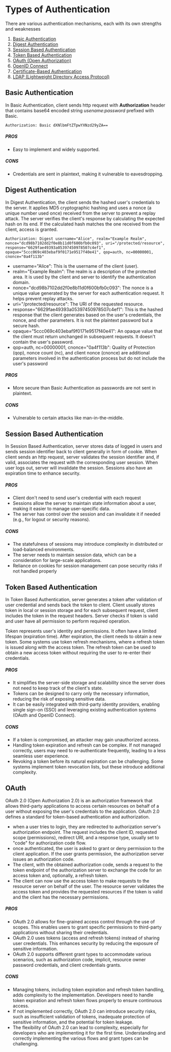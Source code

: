 # Types of Authentication

There are various authentication mechanisms, each with its own strengths and weaknesses

1. [Basic Authentication](#basic-authentication)
2. [Digest Authentication](#digest-authentication)
3. [Session Based Authentication](#session-based-authentication)
4. [Token Based Authentication](#token-based-authentication)
5. [OAuth (Open Authorization)](#oauth)
6. [OpenID Connect](#openid-connect)
7. [Certificate-Based Authentication](#certificate-based-authentication)
8. [LDAP (Lightweight Directory Access Protocol)](#ldap)

## Basic Authentication

In Basic Authentication, client sends http request with <b>Authorization</b> header that contains base64 encoded string <i>usename:password</i> prefixed with Basic.

```
Authorization: Basic dXNlbmFtZTpwYXNzd29yZA==
```

##### PROS

- Easy to implement and widely supported.

##### CONS

- Credentials are sent in plaintext, making it vulnerable to eavesdropping.

## Digest Authentication

In Digest Authentication, the client sends the hashed user's credentials to the server. It applies MD5 cryptographic hashing and uses a nonce (a unique number used once) received from the server to prevent a replay attack. The server verifies the client's response by calculating the expected hash on its end. If the calculated hash matches the one received from the client, access is granted.

```
Authorization: Digest username="Alice", realm="Example Realm", nonce="dcd98b7102dd2f0e8b11d0f600bfb0c093", uri="/protected/resource", response="6629fae49393a05397450978507c4ef1", opaque="5ccc069c403ebaf9f0171e9517f40e41", qop=auth, nc=00000001, cnonce="0a4f113b"
```

- username="Alice": This is the username of the client (user).
- realm="Example Realm": The realm is a description of the protected area. It is used by the client and server to identify the authentication domain.
- nonce="dcd98b7102dd2f0e8b11d0f600bfb0c093": The nonce is a unique value generated by the server for each authentication request. It helps prevent replay attacks.
- uri="/protected/resource": The URI of the requested resource.
- response="6629fae49393a05397450978507c4ef1": This is the hashed response that the client generates based on the user's credentials, the nonce, and other parameters. It is not the plaintext password but a secure hash.
- opaque="5ccc069c403ebaf9f0171e9517f40e41": An opaque value that the client must return unchanged in subsequent requests. It doesn't contain the user's password.
- qop=auth, nc=00000001, cnonce="0a4f113b": Quality of Protection (qop), nonce count (nc), and client nonce (cnonce) are additional parameters involved in the authentication process but do not include the user's password

##### PROS

- More secure than Basic Authentication as passwords are not sent in plaintext.

##### CONS

- Vulnerable to certain attacks like man-in-the-middle.

## Session Based Authentication

In Session Based Authentication, server stores data of logged in users and sends session identifier back to client generally in form of cookie. When client sends an http request, server validates the session identifier and, if valid, associates the request with the corresponding user session. When user logs out, server will invalidate the session. Sessions also have an expiration time to enhance security. 

##### PROS

- Client don't need to send user's credential with each request
- Sessions allow the server to maintain state information about a user, making it easier to manage user-specific data.
- The server has control over the session and can invalidate it if needed (e.g., for logout or security reasons).

##### CONS

- The statefulness of sessions may introduce complexity in distributed or load-balanced environments.
- The server needs to maintain session data, which can be a consideration for large-scale applications.
- Reliance on cookies for session management can pose security risks if not handled properly

## Token Based Authentication

In Token Based Authentication, server generates a token after validation of user credential and sends back the token to client. Client usually stores token in local or session storage and for each subsequent request, client includes the token in the request headers. Server checks if token is valid and user have all permission to perform required operation.

Token represents user's identity and permissions. It often have a limited lifespan (expiration time). After expiration, the client needs to obtain a new token. Some systems use token refresh mechanisms, where a refresh token is issued along with the access token. The refresh token can be used to obtain a new access token without requiring the user to re-enter their credentials.

##### PROS

- It simplifies the server-side storage and scalability since the server does not need to keep track of the client's state.
- Tokens can be designed to carry only the necessary information, reducing the risk of exposing sensitive data.
- It can be easily integrated with third-party identity providers, enabling single sign-on (SSO) and leveraging existing authentication systems (OAuth and OpenID Connect).

##### CONS

- If a token is compromised, an attacker may gain unauthorized access.
- Handling token expiration and refresh can be complex. If not managed correctly, users may need to re-authenticate frequently, leading to a less seamless user experience.
- Revoking a token before its natural expiration can be challenging. Some systems implement token revocation lists, but these introduce additional complexity.


## OAuth

OAuth 2.0 (Open Authorization 2.0) is an authorization framework that allows third-party applications to access certain resources on behalf of a user without exposing the user's credentials to the application. OAuth 2.0 defines a standard for token-based authentication and authorization.

- when a user tries to login, they are redirected to authorization server's authorization endpoint. The request includes the client ID, requested scope (permissions), redirect URI, and a response type, usually set to "code" for authorization code flow.
- once authenticated, the user is asked to grant or deny permission to the client application. If the user grants permission, the authorization server issues an authorization code.
- The client, with the obtained authorization code, sends a request to the token endpoint of the authorization server to exchange the code for an access token and, optionally, a refresh token.
- The client can now use the access token to make requests to the resource server on behalf of the user. The resource server validates the access token and provides the requested resources if the token is valid and the client has the necessary permissions.

##### PROS

- OAuth 2.0 allows for fine-grained access control through the use of scopes. This enables users to grant specific permissions to third-party applications without sharing their credentials.
- OAuth 2.0 uses tokens (access and refresh tokens) instead of sharing user credentials. This enhances security by reducing the exposure of sensitive information.
- OAuth 2.0 supports different grant types to accommodate various scenarios, such as authorization code, implicit, resource owner password credentials, and client credentials grants.

##### CONS

- Managing tokens, including token expiration and refresh token handling, adds complexity to the implementation. Developers need to handle token expiration and refresh token flows properly to ensure continuous access.
- If not implemented correctly, OAuth 2.0 can introduce security risks, such as insufficient validation of tokens, inadequate protection of sensitive information, and the potential for token leakage.
- The flexibility of OAuth 2.0 can lead to complexity, especially for developers who are implementing it for the first time. Understanding and correctly implementing the various flows and grant types can be challenging.
